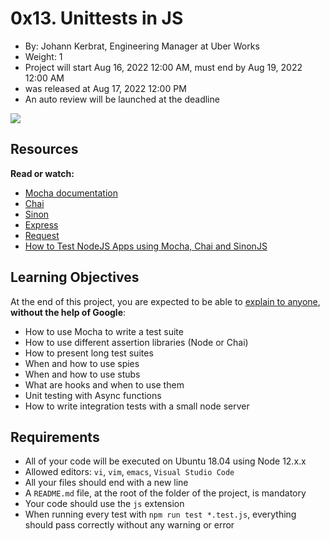 
# 0x13. Unittests in JS

-   By:  Johann Kerbrat, Engineering Manager at Uber Works
-   Weight:  1
-   Project will start  Aug 16, 2022 12:00 AM, must end by  Aug 19, 2022 12:00 AM
-   was  released at  Aug 17, 2022 12:00 PM
-   An auto review will be launched at the deadline

![](https://holbertonintranet.s3.amazonaws.com/uploads/medias/2019/12/90f79a666e174e6c4ffc.jpeg?X-Amz-Algorithm=AWS4-HMAC-SHA256&X-Amz-Credential=AKIARDDGGGOU5BHMTQX4%2F20220819%2Fus-east-1%2Fs3%2Faws4_request&X-Amz-Date=20220819T022703Z&X-Amz-Expires=86400&X-Amz-SignedHeaders=host&X-Amz-Signature=59561fbfe66a561c862499b410eaa39058556190a077195d1ea47147197b9d68)

## Resources

**Read or watch:**

-   [Mocha documentation](https://intranet.hbtn.io/rltoken/UPnTT5HG6C8lLlA4D19Mzg "Mocha documentation")
-   [Chai](https://intranet.hbtn.io/rltoken/JzOj1QA-h9NYv2fI3j47Ag "Chai")
-   [Sinon](https://intranet.hbtn.io/rltoken/xC55RYXjV26m-NAVvlSvrA "Sinon")
-   [Express](https://intranet.hbtn.io/rltoken/w3ZOtmyppHLMbTtgHp2TzA "Express")
-   [Request](https://intranet.hbtn.io/rltoken/h4wPelwLHR_-sCqdjkLLdg "Request")
-   [How to Test NodeJS Apps using Mocha, Chai and SinonJS](https://intranet.hbtn.io/rltoken/ghuDvKJ2xtiAKiJuGS_U1w "How to Test NodeJS Apps using Mocha, Chai and SinonJS")

## Learning Objectives

At the end of this project, you are expected to be able to  [explain to anyone](https://intranet.hbtn.io/rltoken/Ib-pBYc03mGw7yWLbbfl5g "explain to anyone"),  **without the help of Google**:

-   How to use Mocha to write a test suite
-   How to use different assertion libraries (Node or Chai)
-   How to present long test suites
-   When and how to use spies
-   When and how to use stubs
-   What are hooks and when to use them
-   Unit testing with Async functions
-   How to write integration tests with a small node server

## Requirements

-   All of your code will be executed on Ubuntu 18.04 using Node 12.x.x
-   Allowed editors:  `vi`,  `vim`,  `emacs`,  `Visual Studio Code`
-   All your files should end with a new line
-   A  `README.md`  file, at the root of the folder of the project, is mandatory
-   Your code should use the  `js`  extension
-   When running every test with  `npm run test *.test.js`, everything should pass correctly without any warning or error
